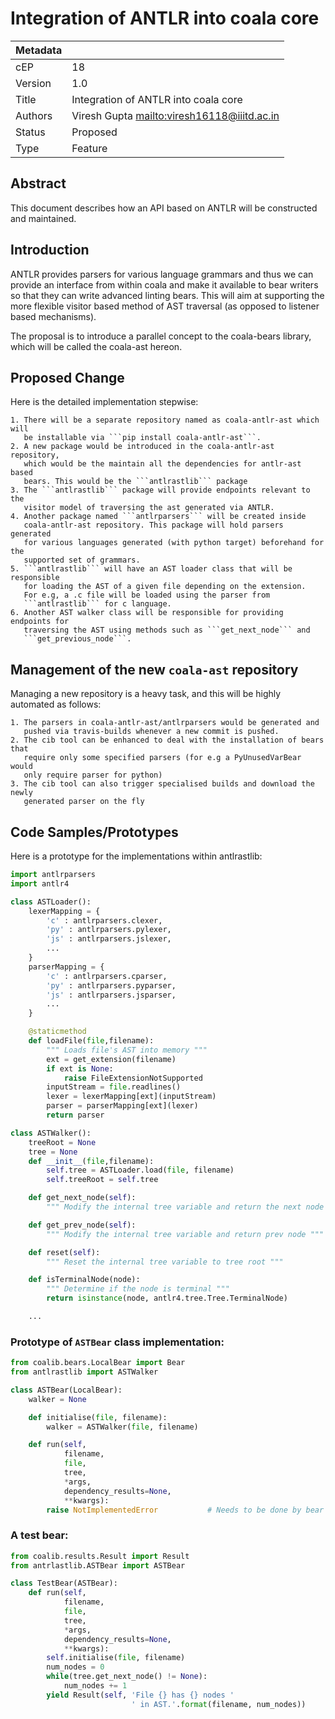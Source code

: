 # Integration of ANTLR into coala core

| Metadata |                                               |
| -------- | --------------------------------------------- |
| cEP      | 18                                            |
| Version  | 1.0                                           |
| Title    | Integration of ANTLR into coala core          |
| Authors  | Viresh Gupta <mailto:viresh16118@iiitd.ac.in> |
| Status   | Proposed                                      |
| Type     | Feature                                       |

## Abstract

This document describes how an API based on ANTLR will be constructed and
maintained.

## Introduction

ANTLR provides parsers for various language grammars and thus we can provide
an interface from within coala and make it available to bear writers so that
they can write advanced linting bears. This will aim at supporting the more
flexible visitor based method of AST traversal (as opposed to listener based
mechanisms).

The proposal is to introduce a parallel concept to the coala-bears library,
which will be called the coala-ast hereon.

## Proposed Change

Here is the detailed implementation stepwise:

````
1. There will be a separate repository named as coala-antlr-ast which will
   be installable via ```pip install coala-antlr-ast```.
2. A new package would be introduced in the coala-antlr-ast repository,
   which would be the maintain all the dependencies for antlr-ast based
   bears. This would be the ```antlrastlib``` package
3. The ```antlrastlib``` package will provide endpoints relevant to the
   visitor model of traversing the ast generated via ANTLR.
4. Another package named ```antlrparsers``` will be created inside
   coala-antlr-ast repository. This package will hold parsers generated
   for various languages generated (with python target) beforehand for the
   supported set of grammars.
5. ```antlrastlib``` will have an AST loader class that will be responsible
   for loading the AST of a given file depending on the extension.
   For e.g, a .c file will be loaded using the parser from
   ```antlrastlib``` for c language.
6. Another AST walker class will be responsible for providing endpoints for
   traversing the AST using methods such as ```get_next_node``` and
   ```get_previous_node```.
````

## Management of the new `coala-ast` repository

Managing a new repository is a heavy task, and this will be highly automated as
follows:

```
1. The parsers in coala-antlr-ast/antlrparsers would be generated and
   pushed via travis-builds whenever a new commit is pushed.
2. The cib tool can be enhanced to deal with the installation of bears that
   require only some specified parsers (for e.g a PyUnusedVarBear would
   only require parser for python)
3. The cib tool can also trigger specialised builds and download the newly
   generated parser on the fly
```

## Code Samples/Prototypes

Here is a prototype for the implementations within antlrastlib:

```python
import antlrparsers
import antlr4

class ASTLoader():
    lexerMapping = {
        'c' : antlrparsers.clexer,
        'py' : antlrparsers.pylexer,
        'js' : antlrparsers.jslexer,
        ...
    }
    parserMapping = {
        'c' : antlrparsers.cparser,
        'py' : antlrparsers.pyparser,
        'js' : antlrparsers.jsparser,
        ...
    }

    @staticmethod
    def loadFile(file,filename):
        """ Loads file's AST into memory """
        ext = get_extension(filename)
        if ext is None:
            raise FileExtensionNotSupported
        inputStream = file.readlines()
        lexer = lexerMapping[ext](inputStream)
        parser = parserMapping[ext](lexer)
        return parser

class ASTWalker():
    treeRoot = None
    tree = None
    def __init__(file,filename):
        self.tree = ASTLoader.load(file, filename)
        self.treeRoot = self.tree

    def get_next_node(self):
        """ Modify the internal tree variable and return the next node """

    def get_prev_node(self):
        """ Modify the internal tree variable and return prev node """

    def reset(self):
        """ Reset the internal tree variable to tree root """

    def isTerminalNode(node):
        """ Determine if the node is terminal """
        return isinstance(node, antlr4.tree.Tree.TerminalNode)

    ...
```

### Prototype of  `ASTBear` class implementation:

```python
from coalib.bears.LocalBear import Bear
from antlrastlib import ASTWalker

class ASTBear(LocalBear):
    walker = None

    def initialise(file, filename):
        walker = ASTWalker(file, filename)

    def run(self,
            filename,
            file,
            tree,
            *args,
            dependency_results=None,
            **kwargs):
        raise NotImplementedError           # Needs to be done by bear
```

### A test bear:

```python
from coalib.results.Result import Result
from antrlastlib.ASTBear import ASTBear

class TestBear(ASTBear):
    def run(self,
            filename,
            file,
            tree,
            *args,
            dependency_results=None,
            **kwargs):
        self.initialise(file, filename)
        num_nodes = 0
        while(tree.get_next_node() != None):
            num_nodes += 1
        yield Result(self, 'File {} has {} nodes '
                           ' in AST.'.format(filename, num_nodes))
```
